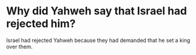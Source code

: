 # Why did Yahweh say that Israel had rejected him?

Israel had rejected Yahweh because they had demanded that he set a king over them.
